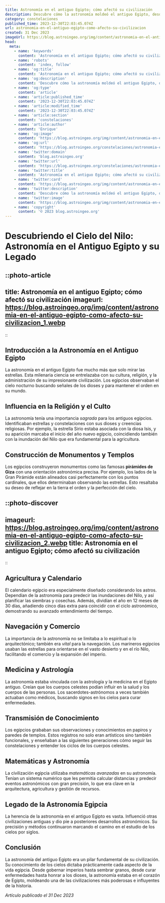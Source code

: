 ```yaml
---
title: Astronomía en el antiguo Egipto; cómo afectó su civilización
description: Descubre cómo la astronomía moldeó el antiguo Egipto, desde su arquitectura hasta su calendario y religión. Explora la influencia celeste en una gran civilización.
category: constelaciones
published_time: 2023-12-30T22:03:45.074Z
url: astronomia-en-el-antiguo-egipto-como-afecto-su-civilizacion
created: 31 Dec 2023
imageUrl: https://blog.astroingeo.org/img/content/astronomia-en-el-antiguo-egipto-como-afecto-su-civilizacion_1.webp
head:
  meta:
    - name: 'keywords'
      content: 'Astronomía en el antiguo Egipto; cómo afectó su civilización'
    - name: 'robots'
      content: 'index, follow'
    - name: 'og:title'
      content: 'Astronomía en el antiguo Egipto; cómo afectó su civilización'
    - name: 'og:description'
      content: 'Descubre cómo la astronomía moldeó el antiguo Egipto, desde su arquitectura hasta su calendario y religión. Explora la influencia celeste en una gran civilización.'
    - name: 'og:type'
      content: 'article'
    - name: 'article:published_time'
      content: '2023-12-30T22:03:45.074Z'
    - name: 'article:modified_time'
      content: '2023-12-30T22:03:45.074Z'
    - name: 'article:section'
      content: 'constelaciones'
    - name: 'article:author'
      content: 'Enrique'
    - name: 'og:image'
      content: 'https://blog.astroingeo.org/img/content/astronomia-en-el-antiguo-egipto-como-afecto-su-civilizacion_1.webp'
    - name: 'og:url'
      content: 'https://blog.astroingeo.org/constelaciones/astronomia-en-el-antiguo-egipto-como-afecto-su-civilizacion'
    - name: 'twitter:domain'
      content: 'blog.astroingeo.org'
    - name: 'twitter:url'
      content: 'https://blog.astroingeo.org/constelaciones/astronomia-en-el-antiguo-egipto-como-afecto-su-civilizacion'
    - name: 'twitter:title'
      content: 'Astronomía en el antiguo Egipto; cómo afectó su civilización'
    - name: 'twitter:card'
      content: 'https://blog.astroingeo.org/img/content/astronomia-en-el-antiguo-egipto-como-afecto-su-civilizacion_1.webp'
    - name: 'twitter:description'
      content: 'Descubre cómo la astronomía moldeó el antiguo Egipto, desde su arquitectura hasta su calendario y religión. Explora la influencia celeste en una gran civilización.'
    - name: 'twitter:image'
      content: 'https://blog.astroingeo.org/img/content/astronomia-en-el-antiguo-egipto-como-afecto-su-civilizacion_1.webp'
    - name: 'copyright'
      content: '© 2023 blog.astroingeo.org'
---
```

# Descubriendo el Cielo del Nilo: Astronomía en el Antiguo Egipto y su Legado

::photo-article
---
title: Astronomía en el antiguo Egipto; cómo afectó su civilización
imageurl: https://blog.astroingeo.org/img/content/astronomia-en-el-antiguo-egipto-como-afecto-su-civilizacion_1.webp
---
::

## Introducción a la Astronomía en el Antiguo Egipto

La astronomía en el antiguo Egipto fue mucho más que solo mirar las estrellas. Esta milenaria ciencia se entrelazaba con su cultura, religión, y la administración de su impresionante civilización. Los egipcios observaban el cielo nocturno buscando señales de los dioses y para mantener el orden en su mundo.

## Influencia en la Religión y el Culto

La astronomía tenía una importancia *sagrada* para los antiguos egipcios. Identificaban estrellas y constelaciones con sus dioses y creencias religiosas. Por ejemplo, la estrella Sirio estaba asociada con la diosa Isis, y su aparición marcaba el inicio del año nuevo egipcio, coincidiendo también con la inundación del Nilo que era fundamental para la agricultura.

## Construcción de Monumentos y Templos

Los egipcios construyeron monumentos como las famosas **pirámides de Giza** con una orientación astronómica precisa. Por ejemplo, los lados de la Gran Pirámide están alineados casi perfectamente con los puntos cardinales, que ellos determinaban observando las estrellas. Esto resaltaba su deseo de reflejar en la tierra el orden y la perfección del cielo.


::photo-discover
---
imageurl: https://blog.astroingeo.org/img/content/astronomia-en-el-antiguo-egipto-como-afecto-su-civilizacion_2.webp
title: Astronomía en el antiguo Egipto; cómo afectó su civilización
---
::

## Agricultura y Calendario

El calendario egipcio era especialmente diseñado considerando los astros. Dependían de la astronomía para predecir las inundaciones del Nilo, y así planificar las siembras y cosechas. Además, dividían el año en 12 meses de 30 días, añadiendo cinco días extra para coincidir con el ciclo astronómico, demostrando su avanzado entendimiento del tiempo.

## Navegación y Comercio

La importancia de la astronomía no se limitaba a lo espiritual o lo arquitectónico; también era *vital* para la navegación. Los marineros egipcios usaban las estrellas para orientarse en el vasto desierto y en el río Nilo, facilitando el comercio y la expansión del imperio.

## Medicina y Astrología

La astronomía estaba vinculada con la astrología y la medicina en el Egipto antiguo. Creían que los cuerpos celestes podían influir en la salud y los cuerpos de las personas. Los sacerdotes-astrónomos a veces también actuaban como médicos, buscando signos en los cielos para curar enfermedades.

## Transmisión de Conocimiento

Los egipcios grababan sus observaciones y conocimientos en papiros y paredes de templos. Estos registros no solo eran artísticos sino también funcionales, y enseñaban a las siguientes generaciones cómo seguir las constelaciones y entender los ciclos de los cuerpos celestes.

## Matemáticas y Astronomía

La civilización egipcia utilizaba *matemáticas avanzadas* en su astronomía. Tenían un sistema numérico que les permitía calcular distancias y predecir eventos astronómicos con gran precisión, lo que era clave en la arquitectura, agricultura y gestión de recursos.

## Legado de la Astronomía Egipcia

La herencia de la astronomía en el antiguo Egipto es vasta. Influenció otras civilizaciones antiguas y dio pie a posteriores desarrollos astronómicos. Su precisión y métodos continuaron marcando el camino en el estudio de los cielos por siglos.

## Conclusión

La astronomía del antiguo Egipto era un pilar fundamental de su civilización. Su conocimiento de los cielos dictaba prácticamente cada aspecto de la vida egipcia. Desde gobernar imperios hasta sembrar granos, desde curar enfermedades hasta honrar a los dioses, la astronomía estaba en el corazón de Egipto, moldeando una de las civilizaciones más poderosas e influyentes de la historia.

_Artículo publicado el 31 Dec 2023_